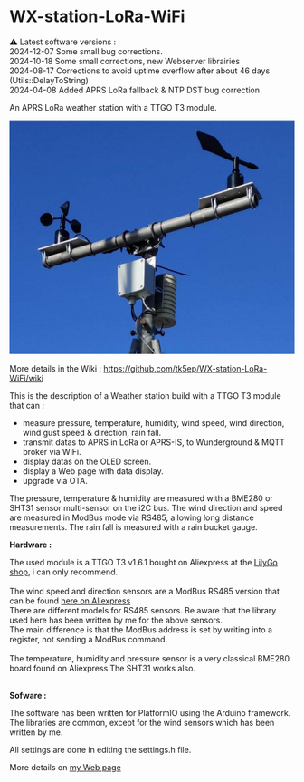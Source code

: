 # WX-station-LoRa-WiFi
⚠️ Latest software versions :<br/>
2024-12-07 Some small bug corrections.<br/>
2024-10-18 Some small corrections, new Webserver librairies<br/>
2024-08-17 Corrections to avoid uptime overflow after about 46 days (Utils::DelayToString)<br/>
2024-04-08 Added APRS LoRa fallback & NTP DST bug correction<br/>

An APRS LoRa weather station with a TTGO T3 module.

![Link Text](images/TK5KP-13-zoom.jpg)

More details in the Wiki : https://github.com/tk5ep/WX-station-LoRa-WiFi/wiki<br />

This is the description of a Weather station build with a TTGO T3 module that can :
- measure pressure, temperature, humidity, wind speed, wind direction, wind gust speed & direction, rain fall.
- transmit datas to APRS in LoRa or APRS-IS, to Wunderground & MQTT broker via WiFi.
- display datas on the OLED screen.
- display a Web page with data display.
- upgrade via OTA.

The pressure, temperature & humidity are measured with a BME280 or SHT31 sensor multi-sensor on the i2C bus.
The wind direction and speed are measured in ModBus mode via RS485, allowing long distance measurements.
The rain fall is measured with a rain bucket gauge.

**Hardware :**


The used module is a TTGO T3 v1.6.1 bought on Aliexpress at the [LilyGo shop](https://lilygo.aliexpress.com/store/2090076), i can only recommend.<br><br>
The wind speed and direction sensors are a ModBus RS485 version that can be found [here on Aliexpress](https://www.aliexpress.com/item/1005005500304078.html)<br>
There are different models for RS485 sensors. Be aware that the library used here has been written by me for the above sensors.<br>
The main difference is that the ModBus address is set by writing into a register, not sending a ModBus command.<br><br>
The temperature, humidity and pressure sensor is a very classical BME280 board found on Aliexpress.The SHT31 works also.<br><br>

**Sofware :**

The software has been written for PlatformIO using the Arduino framework.<br>
The libraries are common, except for the wind sensors which has been written by me.

All settings are done in editing the settings.h file.<br>

More details on [my Web page](https://egloff.eu/index.php?option=com_content&view=article&id=283) 
